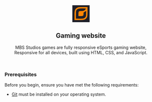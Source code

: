 <div align="center">
  <br />
  
  <img src="./readme-images/project-logo.png" />

  <h2 align="center">Gaming website</h2>

  MBS Studios games are fully responsive eSports gaming website, <br />Responsive for all devices, built using HTML, CSS, and JavaScript.

</div>

<br />

### Prerequisites

Before you begin, ensure you have met the following requirements:

* [Git](https://git-scm.com/downloads "Download Git") must be installed on your operating system.
